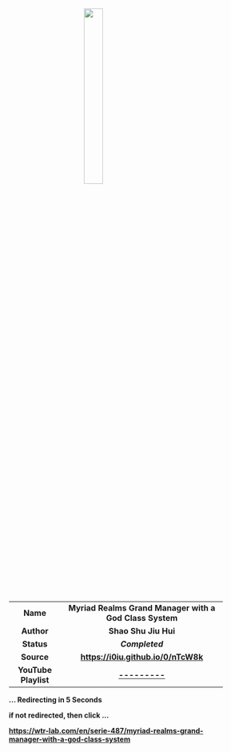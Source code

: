 
<meta charset="UTF-8">
<meta name="viewport" content="width=device-width, initial-scale=1.0">
<meta http-equiv="refresh" content="5;url=https://wtr-lab.com/en/serie-487/myriad-realms-grand-manager-with-a-god-class-system">

<div style='margin: auto; width: 85%; padding: 10px;'>

<img src="../.image/mrgmwagcs.jpg" style='display: block; margin: auto; width: 30%;'>

| | |
| :---: | :---: |
| **Name** | **Myriad Realms Grand Manager with a God Class System** |
| **Author** | **Shao Shu Jiu Hui** |
| **Status** | ***Completed*** |
| **Source** | **https://i0iu.github.io/0/nTcW8k** |
| **YouTube Playlist** | [**---------**](https://www.youtube.com/playlist?list=---------) |

**... Redirecting in 5 Seconds**

**if not redirected, then click ...**

**https://wtr-lab.com/en/serie-487/myriad-realms-grand-manager-with-a-god-class-system**

</div>
